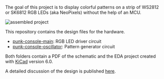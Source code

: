 The goal of this project is to display colorful patterns on a strip of WS2812 or SK6812 RGB LEDs (aka NeoPixels) without the help of an MCU.

![assembled project](!./images/punk-console-assembled.jpg)

This repository contains the design files for the hardware.
* [punk-console-main](./punk-console-main): RGB LED driver circuit
* [punk-console-oscillator](./punk-console-oscillator): Pattern generator circuit

Both folders contain a PDF of the schematic and the EDA project created with [KiCad](https://www.kicad.org/) version 6.0.

A detailed discussion of the design is published [here](https://hackaday.io/project/183093-neopixel-punk-console).
